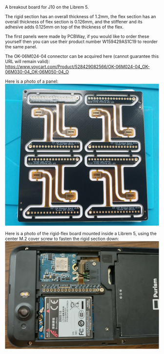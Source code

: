 A breakout board for J10 on the Librem 5.

The rigid section has an overall thickness of 1.2mm, the flex section has an overall thickness of flex section is 0.126mm, and the stiffener and its adhesive adds 0.125mm on top of the thickness of the flex.

The first panels were made by PCBWay, if you would like to order these yourself then you can use their product number W159429AS1C19 to reorder the same panel.

The OK-06M024-04 connector can be acquired here (cannot guarantee this URL will remain valid): https://www.yoycart.com/Product/528429082566/OK-06M024-04_OK-06M030-04_OK-06M050-04_O

Here is a photo of a panel:
![Panel](./photos/panel.png)

Here is a photo of the rigid-flex board mounted inside a Librem 5, using the center M.2 cover screw to fasten the rigid section down:
![Mounted inside Librem 5](./photos/inside_phone.png)
